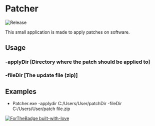# Patcher

![Release](https://img.shields.io/github/release/RedstoneBuilding/Patcher)



This small application is made to apply patches on software. 

## Usage

### -applyDir [Directory where the patch should be applied to]

### -fileDir [The update file (zip)] 

## Examples

* Patcher.exe -applydir C:/Users/User/patchDir -fileDir C:/Users/User/patch file.zip

[![ForTheBadge built-with-love](http://ForTheBadge.com/images/badges/built-with-love.svg)](https://GitHub.com/RedstoneBuilding/patcher)

